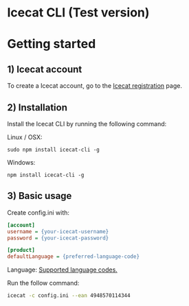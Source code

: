# Icecat CLI (Test version)


# Getting started

## 1) Icecat account
To create a Icecat account, go to the [Icecat registration](https://icecat.biz/registration/) page.

## 2) Installation
Install the Icecat CLI by running the following command:

Linux / OSX:
```
sudo npm install icecat-cli -g
```

Windows:
```
npm install icecat-cli -g
```

## 3) Basic usage

Create config.ini with:
```ini
[account]
username = {your-icecat-username}
password = {your-icecat-password} 

[product]
defaultLanguage = {preferred-language-code}
```
Language: [Supported language codes.](https://github.com/GreenCore/icecat/blob/master/Languages.md)


Run the follow command: 

```bash
icecat -c config.ini --ean 4948570114344
```
